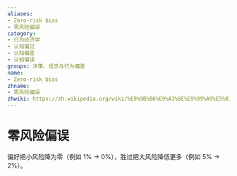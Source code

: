 ```yaml
---
aliases:
- Zero-risk bias
- 零风险偏误
category:
- 行为经济学
- 认知偏见
- 认知偏差
- 认知偏误
groups: 决策、信念与行为偏差
name:
- Zero-risk bias
zhname:
- 零风险偏误
zhwiki: https://zh.wikipedia.org/wiki/%E9%9B%B6%E9%A3%8E%E9%99%A9%E5%81%8F%E8%AF%AF
---
```


# 零风险偏误

偏好把小风险降为零（例如 1% → 0%），胜过把大风险降低更多（例如 5% → 2%）。
